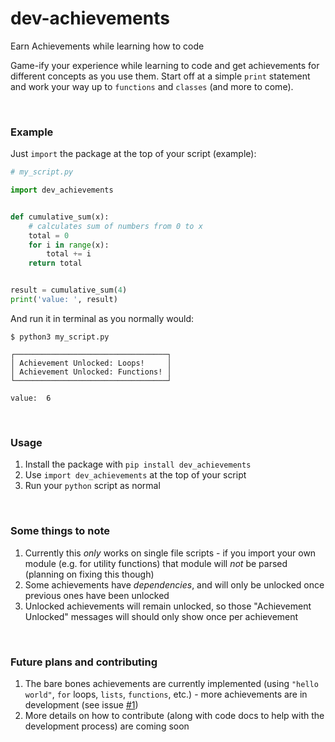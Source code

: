 # dev-achievements
Earn Achievements while learning how to code


Game-ify your experience while learning to code and get achievements for different concepts as you use them. Start off at a simple `print` statement and work your way up to `functions` and `classes` (and more to come).


<br/>


### Example

Just `import` the package at the top of your script (example):

```python
# my_script.py

import dev_achievements


def cumulative_sum(x):
    # calculates sum of numbers from 0 to x
    total = 0
    for i in range(x):
        total += i
    return total


result = cumulative_sum(4)
print('value: ', result)
```

And run it in terminal as you normally would:
```shell
$ python3 my_script.py

┌──────────────────────────────────┐
│ Achievement Unlocked: Loops!     │
│ Achievement Unlocked: Functions! │
└──────────────────────────────────┘

value:  6
```


<br/>


### Usage

1. Install the package with `pip install dev_achievements`
2. Use `import dev_achievements` at the top of your script
3. Run your `python` script as normal


<br/>


### Some things to note

1. Currently this _only_ works on single file scripts - if you import your own module (e.g. for utility functions) that module will _not_ be parsed (planning on fixing this though)
1. Some achievements have _dependencies_, and will only be unlocked once previous ones have been unlocked
1. Unlocked achievements will remain unlocked, so those "Achievement Unlocked" messages will should only show once per achievement


<br/>


### Future plans and contributing
1. The bare bones achievements are currently implemented (using `"hello world"`, `for` loops, `lists`, `functions`, etc.) - more achievements are in development (see issue [#1](#1))
1. More details on how to contribute (along with code docs to help with the development process) are coming soon

